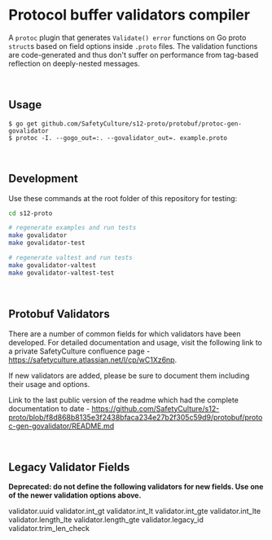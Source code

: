 # Protocol buffer validators compiler

A `protoc` plugin that generates `Validate() error` functions on Go proto `struct`s based on field options inside `.proto` files. The validation functions are code-generated and thus don't suffer on performance from tag-based reflection on deeply-nested messages.

&nbsp;

## Usage

```
$ go get github.com/SafetyCulture/s12-proto/protobuf/protoc-gen-govalidator
$ protoc -I. --gogo_out=:. --govalidator_out=. example.proto
```
&nbsp;

## Development

Use these commands at the root folder of this repository for testing:
```bash
cd s12-proto

# regenerate examples and run tests
make govalidator
make govalidator-test

# regenerate valtest and run tests
make govalidator-valtest
make govalidator-valtest-test
```
&nbsp;

## Protobuf Validators
There are a number of common fields for which validators have been developed. For detailed documentation and usage, visit the following link to a private SafetyCulture confluence page - https://safetyculture.atlassian.net/l/cp/wC1Xz6np. 

If new validators are added, please be sure to document them including their usage and options.

Link to the last public version of the readme which had the complete documentation to date - https://github.com/SafetyCulture/s12-proto/blob/f8d868b8135e3f2438bfaca234e27b2f305c59d9/protobuf/protoc-gen-govalidator/README.md 

&nbsp;

## Legacy Validator Fields

__Deprecated: do not define the following validators for new fields. Use one of the newer validation options above.__

validator.uuid
validator.int_gt
validator.int_lt
validator.int_gte
validator.int_lte
validator.length_lte
validator.length_gte
validator.legacy_id
validator.trim_len_check
